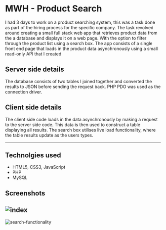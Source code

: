 # MWH - Product Search
I had 3 days to work on a product searching system, this was a task done as part of the hiring process for the specific company. The task revolved around creating a small full stack web app that retrieves product data from the a database and displays it on a web page. With the option to filter through the product list using a search box.
The app consists of a single front end page that loads in the product data asynchronously
using a small read-only API that I created

## Server side details
The database consists of two tables I joined together and converted the results to JSON
before sending the request back. PHP PDO was used as the connection driver.

## Client side details
The client side code loads in the data asynchronously by making a request to the server side
code. This data is then used to construct a table displaying all results. The search box utilises live load functionality, where the table results update as the users types.

---

## Technolgies used
- HTML5, CSS3, JavaScript
- PHP 
- MySQL

## Screenshots
![index](https://user-images.githubusercontent.com/59027997/93500974-b6cc7d80-f90c-11ea-9e11-15d177de4fc3.png)
---
![search-functionality](https://user-images.githubusercontent.com/59027997/93500978-b92ed780-f90c-11ea-8554-2a9d8269ab46.png)
